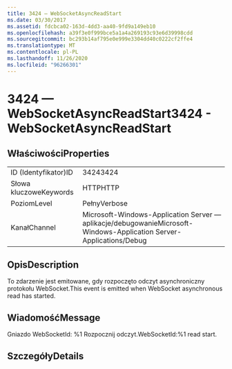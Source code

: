 ```yaml
---
title: 3424 — WebSocketAsyncReadStart
ms.date: 03/30/2017
ms.assetid: fdcbca02-163d-4dd3-aa40-9fd9a149eb10
ms.openlocfilehash: a39f3e0f999bce5a1a4a269193c93e6d39998cdd
ms.sourcegitcommit: bc293b14af795e0e999e3304dd40c0222cf2ffe4
ms.translationtype: MT
ms.contentlocale: pl-PL
ms.lasthandoff: 11/26/2020
ms.locfileid: "96266301"
---
```

# <a name="3424---websocketasyncreadstart"></a><span data-ttu-id="f57dd-102">3424 — WebSocketAsyncReadStart</span><span class="sxs-lookup"><span data-stu-id="f57dd-102">3424 - WebSocketAsyncReadStart</span></span>

## <a name="properties"></a><span data-ttu-id="f57dd-103">Właściwości</span><span class="sxs-lookup"><span data-stu-id="f57dd-103">Properties</span></span>  
  
|||  
|-|-|  
|<span data-ttu-id="f57dd-104">ID (Identyfikator)</span><span class="sxs-lookup"><span data-stu-id="f57dd-104">ID</span></span>|<span data-ttu-id="f57dd-105">3424</span><span class="sxs-lookup"><span data-stu-id="f57dd-105">3424</span></span>|  
|<span data-ttu-id="f57dd-106">Słowa kluczowe</span><span class="sxs-lookup"><span data-stu-id="f57dd-106">Keywords</span></span>|<span data-ttu-id="f57dd-107">HTTP</span><span class="sxs-lookup"><span data-stu-id="f57dd-107">HTTP</span></span>|  
|<span data-ttu-id="f57dd-108">Poziom</span><span class="sxs-lookup"><span data-stu-id="f57dd-108">Level</span></span>|<span data-ttu-id="f57dd-109">Pełny</span><span class="sxs-lookup"><span data-stu-id="f57dd-109">Verbose</span></span>|  
|<span data-ttu-id="f57dd-110">Kanał</span><span class="sxs-lookup"><span data-stu-id="f57dd-110">Channel</span></span>|<span data-ttu-id="f57dd-111">Microsoft-Windows-Application Server — aplikacje/debugowanie</span><span class="sxs-lookup"><span data-stu-id="f57dd-111">Microsoft-Windows-Application Server-Applications/Debug</span></span>|  
  
## <a name="description"></a><span data-ttu-id="f57dd-112">Opis</span><span class="sxs-lookup"><span data-stu-id="f57dd-112">Description</span></span>  

 <span data-ttu-id="f57dd-113">To zdarzenie jest emitowane, gdy rozpoczęto odczyt asynchroniczny protokołu WebSocket.</span><span class="sxs-lookup"><span data-stu-id="f57dd-113">This event is emitted when WebSocket asynchronous read has started.</span></span>  
  
## <a name="message"></a><span data-ttu-id="f57dd-114">Wiadomość</span><span class="sxs-lookup"><span data-stu-id="f57dd-114">Message</span></span>  

 <span data-ttu-id="f57dd-115">Gniazdo WebSocketId: %1 Rozpocznij odczyt.</span><span class="sxs-lookup"><span data-stu-id="f57dd-115">WebSocketId:%1 read start.</span></span>  
  
## <a name="details"></a><span data-ttu-id="f57dd-116">Szczegóły</span><span class="sxs-lookup"><span data-stu-id="f57dd-116">Details</span></span>
